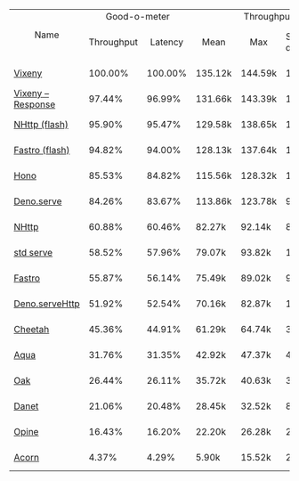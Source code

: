 <table>
<tr>
    <td align="center" rowspan="2">Name</td>
    <td align="center" colspan="2">Good-o-meter</td>
    <td align="center" colspan="4">Throughput (rps)</td>
    <td align="center" colspan="3">Latency (ms)</td>
</tr>
<tr>
    <!-- still Name -->
    <td align="center">Throughput</td>
    <td align="center">Latency</td>
    <td align="center">Mean</td>
    <td align="center">Max</td>
    <td align="center">Standard deviation</td>
    <td align="center">Size per second</td>
    <td align="center">Avg</td>
    <td align="center">Min</td>
    <td align="center">Max</td>
</tr><tr>
    <td><a href="./vixeny.ts.md">Vixeny</a></td>
    <td>100.00%</td>
    <td>100.00%</td>
    <td>135.12k</td>
    <td>144.59k</td>
    <td>10.44k</td>
    <td>2.36 MiB</td>
    <td>0.46</td>
    <td>0.35</td>
    <td>1.72</td>
</tr>
<tr>
    <td><a href="./vixeny_response.ts.md">Vixeny – Response</a></td>
    <td>97.44%</td>
    <td>96.99%</td>
    <td>131.66k</td>
    <td>143.39k</td>
    <td>12.00k</td>
    <td>2.29 MiB</td>
    <td>0.48</td>
    <td>0.37</td>
    <td>1.35</td>
</tr>
<tr>
    <td><a href="./nhttp_flash.ts.md">NHttp (flash)</a></td>
    <td>95.90%</td>
    <td>95.47%</td>
    <td>129.58k</td>
    <td>138.65k</td>
    <td>12.80k</td>
    <td>2.26 MiB</td>
    <td>0.49</td>
    <td>0.35</td>
    <td>1.21</td>
</tr>
<tr>
    <td><a href="./fastro_flash.ts.md">Fastro (flash)</a></td>
    <td>94.82%</td>
    <td>94.00%</td>
    <td>128.13k</td>
    <td>137.64k</td>
    <td>11.24k</td>
    <td>2.23 MiB</td>
    <td>0.49</td>
    <td>0.38</td>
    <td>1.25</td>
</tr>
<tr>
    <td><a href="./hono.ts.md">Hono</a></td>
    <td>85.53%</td>
    <td>84.82%</td>
    <td>115.56k</td>
    <td>128.32k</td>
    <td>13.68k</td>
    <td>2.01 MiB</td>
    <td>0.55</td>
    <td>0.40</td>
    <td>3.09</td>
</tr>
<tr>
    <td><a href="./deno_serve.ts.md">Deno.serve</a></td>
    <td>84.26%</td>
    <td>83.67%</td>
    <td>113.86k</td>
    <td>123.78k</td>
    <td>9.39k</td>
    <td>1.98 MiB</td>
    <td>0.56</td>
    <td>0.43</td>
    <td>1.32</td>
</tr>
<tr>
    <td><a href="./nhttp.ts.md">NHttp</a></td>
    <td>60.88%</td>
    <td>60.46%</td>
    <td>82.27k</td>
    <td>92.14k</td>
    <td>8.82k</td>
    <td>1.44 MiB</td>
    <td>0.77</td>
    <td>0.56</td>
    <td>3.67</td>
</tr>
<tr>
    <td><a href="./deno_std_serve.ts.md">std serve</a></td>
    <td>58.52%</td>
    <td>57.96%</td>
    <td>79.07k</td>
    <td>93.82k</td>
    <td>13.71k</td>
    <td>1.38 MiB</td>
    <td>0.80</td>
    <td>0.47</td>
    <td>3.46</td>
</tr>
<tr>
    <td><a href="./fastro.ts.md">Fastro</a></td>
    <td>55.87%</td>
    <td>56.14%</td>
    <td>75.49k</td>
    <td>89.02k</td>
    <td>9.04k</td>
    <td>1.34 MiB</td>
    <td>0.83</td>
    <td>0.48</td>
    <td>3.64</td>
</tr>
<tr>
    <td><a href="./deno_serveHttp.ts.md">Deno.serveHttp</a></td>
    <td>51.92%</td>
    <td>52.54%</td>
    <td>70.16k</td>
    <td>82.87k</td>
    <td>10.09k</td>
    <td>1.25 MiB</td>
    <td>0.88</td>
    <td>0.48</td>
    <td>3.23</td>
</tr>
<tr>
    <td><a href="./cheetah.ts.md">Cheetah</a></td>
    <td>45.36%</td>
    <td>44.91%</td>
    <td>61.29k</td>
    <td>64.74k</td>
    <td>3.55k</td>
    <td>1.07 MiB</td>
    <td>1.04</td>
    <td>0.78</td>
    <td>2.38</td>
</tr>
<tr>
    <td><a href="./aqua.ts.md">Aqua</a></td>
    <td>31.76%</td>
    <td>31.35%</td>
    <td>42.92k</td>
    <td>47.37k</td>
    <td>4.24k</td>
    <td>0.75 MiB</td>
    <td>1.48</td>
    <td>0.65</td>
    <td>5.01</td>
</tr>
<tr>
    <td><a href="./oak.ts.md">Oak</a></td>
    <td>26.44%</td>
    <td>26.11%</td>
    <td>35.72k</td>
    <td>40.63k</td>
    <td>3.75k</td>
    <td>0.62 MiB</td>
    <td>1.78</td>
    <td>0.85</td>
    <td>4.95</td>
</tr>
<tr>
    <td><a href="./danet.ts.md">Danet</a></td>
    <td>21.06%</td>
    <td>20.48%</td>
    <td>28.45k</td>
    <td>32.52k</td>
    <td>8.11k</td>
    <td>0.49 MiB</td>
    <td>2.27</td>
    <td>0.89</td>
    <td>5.99</td>
</tr>
<tr>
    <td><a href="./opine.ts.md">Opine</a></td>
    <td>16.43%</td>
    <td>16.20%</td>
    <td>22.20k</td>
    <td>26.28k</td>
    <td>2.16k</td>
    <td>0.39 MiB</td>
    <td>2.87</td>
    <td>1.22</td>
    <td>7.19</td>
</tr>
<tr>
    <td><a href="./acorn.ts.md">Acorn</a></td>
    <td>4.37%</td>
    <td>4.29%</td>
    <td>5.90k</td>
    <td>15.52k</td>
    <td>2.73k</td>
    <td>0.10 MiB</td>
    <td>10.84</td>
    <td>5.04</td>
    <td>19.76</td>
</tr>
</table>
